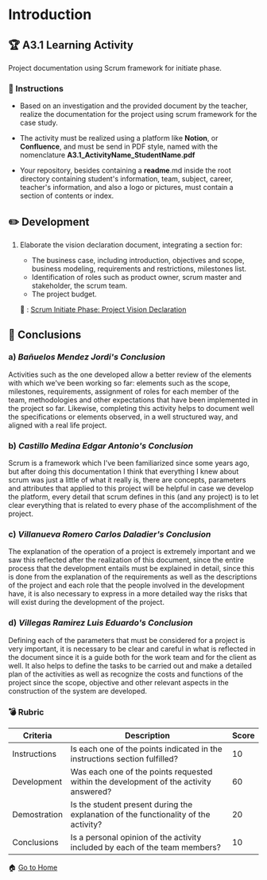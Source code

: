 # Introduction

## :trophy: A3.1 Learning Activity
Project documentation using Scrum framework for initiate phase.

### :blue_book: Instructions

* Based on an investigation and the provided document by the teacher, realize the documentation for the project using scrum framework for the case study.

* The activity must be realized using a platform like **Notion**, or **Confluence**, and must be send in PDF style, named with the nomenclature **A3.1_ActivityName_StudentName.pdf**

* Your repository, besides containing a **readme**.md inside the root directory containing student's information, team, subject, career, teacher's information, and also a logo or pictures, must contain a section of contents or index.

## :pencil2: Development

1. Elaborate the vision declaration document, integrating a section for:
    - The business case, including introduction, objectives and scope, business modeling, requirements and restrictions, milestones list.
    - Identification of roles such as product owner, scrum master and stakeholder, the scrum team.
    - The project budget.

    :link: : [Scrum Initiate Phase: Project Vision Declaration](https://github.com/edgarcastillo17/avscastillo/blob/main/pdf/A3.1_Documentation_Scrum_InitiatePhase.pdf "Scrum Initiate Phase: Project Vision Declaration")

## :paperclip: Conclusions

### a) *Bañuelos Mendez Jordi's Conclusion*

Activities such as the one developed allow a better review of the elements with which we've been working so far: elements such as the scope, milestones, requirements, assignment of roles for each member of the team, methodologies and other expectations that have been implemented in the project so far. Likewise, completing this activity helps to document well the specifications or elements observed,  in a well structured way, and aligned with a real life project.

### b) *Castillo Medina Edgar Antonio's Conclusion*

Scrum is a framework which I've been familiarized since some years ago, but after doing this documentation I think that everything I knew about scrum was just a little of what it really is, there are concepts, parameters and attributes that applied to this project will be helpful in case we develop the platform, every detail that scrum defines in this (and any project) is to let clear everything that is related to every phase of the accomplishment of the project.

### c) *Villanueva Romero Carlos Daladier's Conclusion*

The explanation of the operation of a project is extremely important and we saw this reflected after the realization of this document, since the entire process that the development entails must be explained in detail, since this is done from the explanation of the requirements as well as the descriptions of the project and each role that the people involved in the development have, it is also necessary to express in a more detailed way the risks that will exist during the development of the project.

### d) *Villegas Ramirez Luis Eduardo's Conclusion*

Defining each of the parameters that must be considered for a project is very important, it is necessary to be clear and careful in what is reflected in the document since it is a guide both for the work team and for the client as well. It also helps to define the tasks to be carried out and make a detailed plan of the activities as well as recognize the costs and functions of the project since the scope, objective and other relevant aspects in the construction of the system are developed.

### :bomb: Rubric

| Criteria | Description | Score |
| ------------- | -------------------------------------------------------------------------------------------- | ------- |
| Instructions | Is each one of the points indicated in the instructions section fulfilled? | 10 |
| Development | Was each one of the points requested within the development of the activity answered? | 60 |
| Demostration | Is the student present during the explanation of the functionality of the activity? | 20 |
| Conclusions | Is a personal opinion of the activity included by each of the team members? | 10 |

:house: [Go to Home](https://github.com/edgarcastillo17/avscastillo "Github")